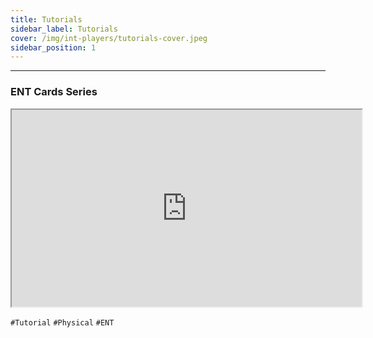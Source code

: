 ```yaml
---
title: Tutorials
sidebar_label: Tutorials
cover: /img/int-players/tutorials-cover.jpeg
sidebar_position: 1
---
```


---

### ENT Cards Series

<iframe
  width="560"
  height="315"
  src="https://www.youtube.com/embed/A6tmLTIXbc8"
  title="Physical Cards Series"
  frameBorder="2"
  allow="accelerometer; autoplay; clipboard-write; encrypted-media; gyroscope; picture-in-picture"
  allowFullScreen
></iframe>

`#Tutorial` `#Physical` `#ENT`

